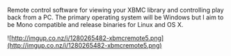 Remote control software for viewing your XBMC library and controlling play back from a PC. The primary operating system will be Windows but I aim to be Mono compatible and release binaries for Linux and OS X.

![http://imgup.co.nz/i/1280265482-xbmcremote5.png](http://imgup.co.nz/i/1280265482-xbmcremote5.png)